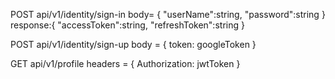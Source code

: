 <!-- Sign in -->

POST api/v1/identity/sign-in
body= {
    "userName":string,
    "password":string
}
response:{
    "accessToken":string,
    "refreshToken":string
}

<!-- Sign up -->
POST api/v1/identity/sign-up
body = {
    token: googleToken
}

<!-- Profile info -->
GET api/v1/profile
headers = {
    Authorization: jwtToken
}
